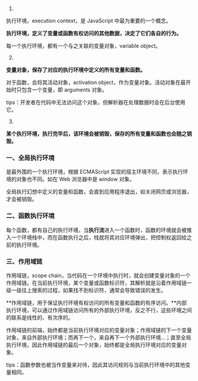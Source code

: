 1. 

执行环境，execution context，是 JavaScript 中最为重要的一个概念。

**执行环境，定义了变量或函数有权访问的其他数据，决定了它们各自的行为。**

每一个执行环境，都有一个与之关联的变量对象，variable object。


2. 

**变量对象，保存了对应的执行环境中定义的所有变量和函数。**

对于函数，会将其活动对象，activation object，作为变量对象。活动对象在最开始时只包含一个变量，即 arguments 对象。

tips：开发者在代码中无法访问这个对象，但解析器在处理数据时会在后台使用它。


3. 

**某个执行环境，执行完毕后，该环境会被销毁，保存的所有变量和函数也会随之销毁。**


### 一、全局执行环境

是最外围的一个执行环境，根据 ECMAScript 实现的宿主环境不同，表示执行环境的对象也不同。如在 Web 浏览器中是 window 对象。

全局执行幻想中定义的变量和函数，会直到应用程序退出，如关闭网页或浏览器，才会被销毁。


### 二、函数执行环境

每个函数，都有自己的执行环境，当**执行流**进入一个函数时，函数的环境就会被推入一个环境栈中，而在函数执行之后，栈就将其对应环境弹出，把控制权返回给之前的执行环境。


### 三、作用域链

作用域链，scope chain，当代码在一个环境中执行时，就会创建变量对象的一个作用域链。在当前执行环境，某个变量或函数标识符，其解析就是沿着作用域链一级一级往上搜索的过程，如果找不到标识符，通常会导致错误的发生。

**作用域链，用于保证执行环境有权访问的所有变量和函数的有序访问。**内部执行环境，可以通过作用域链访问所有的外部执行环境，反之不行，这些环境之间的联系是线性的、有次序的。

作用域链的前端，始终都是当前执行环境对应的变量对象；作用域链的下一个变量对象，来自外部执行环境；而再下一个，来自再下一个外部执行环境...；直至全局执行环境，因此作用域链的最后一个对象，始终都是全局执行环境对应的变量对象。

tips：函数参数也被当作变量来对待，因此其访问规则与当前执行环境中的其他变量相同。



